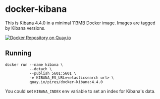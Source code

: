 # docker-kibana

This is [Kibana 4.4.0](https://github.com/elastic/kibana) in a minimal 113MB Docker image. Images are tagged by Kibana versions.

[![Docker Repository on Quay.io](https://quay.io/repository/pires/docker-kibana/status "Docker Repository on Quay.io")](https://quay.io/repository/pires/docker-kibana)

## Running

```
docker run --name kibana \
           --detach \
           --publish 5601:5601 \
           -e KIBANA_ES_URL=<elasticsearch url> \
           quay.io/pires/docker-kibana:4.4.0
```

You could set `KIBANA_INDEX` env variable to set an index for Kibana's data.
